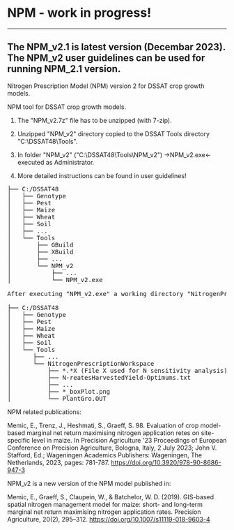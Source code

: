 # NPM - work in progress!
------------------------
The NPM_v2.1 is latest version (Decembar 2023). The NPM_v2 user guidelines can be used for running NPM_2.1 version.
------------------------
Nitrogen Prescription Model (NPM) version 2 for DSSAT crop growth models.

NPM tool for DSSAT crop growth models.

1. The "NPM_v2.7z" file has to be unzipped (with 7-zip). 

2. Unzipped "NPM_v2" directory copied to the DSSAT Tools directory "C:\DSSAT48\Tools". 

3. In folder "NPM_v2" ("C:\DSSAT48\Tools\NPM_v2")  ->NPM_v2.exe<- executed as Administrator.

4. More detailed instructions can be found in user guidelines!


<pre>
├── C:/DSSAT48
│   ├── Genotype
│   ├── Pest
│   ├── Maize
│   ├── Wheat
│   ├── Soil
│   ├── ...	
│   └── Tools
│       ├── GBuild
│       ├── XBuild
│       ├── ...
│       └── NPM_v2
│           ├── ...
│           └── NPM_v2.exe	

After executing "NPM_v2.exe" a working directory "NitrogenPrescriptionWorkspace" is created in "Tools" directory where optimization is conducted and optimization output files saved:

├── C:/DSSAT48
│   ├── Genotype
│   ├── Pest
│   ├── Maize
│   ├── Wheat
│   ├── Soil
│   └── Tools	
│      ├── ...	
│      └── NitrogenPrescriptionWorkspace
│          ├── *.*X (File X used for N sensitivity analysis)
│          ├── N-reatesHarvestedYield-Optimums.txt
│          ├── ...
│          ├── *_boxPlot.png	
│          └── PlantGro.OUT
</pre>

NPM related publications:

Memic, E., Trenz, J., Heshmati, S., Graeff, S. 98. Evaluation of crop model-based marginal net return maximising nitrogen application retes on site-specific level in maize. In Precision Agriculture '23 Proceedings of European Conference on Precision Agriculture, Bologna, Italy, 2 July 2023; John V. Stafford, Ed.; Wageningen Academics Publishers: Wageningen, The Netherlands, 2023, pages: 781-787. https://doi.org/10.3920/978-90-8686-947-3


NPM_v2 is a new version of the NPM model published in:

Memic, E., Graeff, S., Claupein, W., & Batchelor, W. D. (2019). GIS-based spatial nitrogen management model for maize: short- and long-term marginal net return maximising nitrogen application rates. Precision Agriculture, 20(2), 295–312. https://doi.org/10.1007/s11119-018-9603-4
